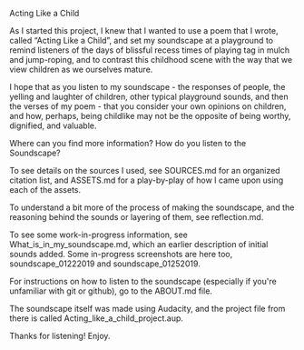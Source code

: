 Acting Like a Child

As I started this project, I knew that I wanted to use a poem that I wrote, called “Acting Like a Child”, and set my soundscape at a playground to remind listeners of the days of blissful recess times of playing tag in mulch and  jump-roping, and to contrast this childhood scene with the way that we view children as we ourselves mature. 

I hope that as you listen to my soundscape - the responses of people, the yelling and laughter of children, other
typical playground sounds, and then the verses of my poem - that you consider your own opinions
on children, and how, perhaps, being childlike may not be the opposite of being worthy, dignified,
and valuable. 


Where can you find more information? How do you listen to the Soundscape? 

To see details on the sources I used, see SOURCES.md for an organized citation list, and ASSETS.md for a play-by-play of
how I came upon using each of the assets. 

To understand a bit more of the process of making the soundscape, and the reasoning behind the sounds or layering of them, see reflection.md. 

To see some work-in-progress information, see What_is_in_my_soundscape.md, which an earlier description of initial
sounds added. Some in-progress screenshots are here too, soundscape_01222019 and soundscape_01252019.

For instructions on how to listen to the soundscape (especially if you're unfamiliar with git or github), go to 
the ABOUT.md file. 

The soundscape itself was made using Audacity, and the project file from there is called 
Acting_like_a_child_project.aup.

Thanks for listening! Enjoy.

